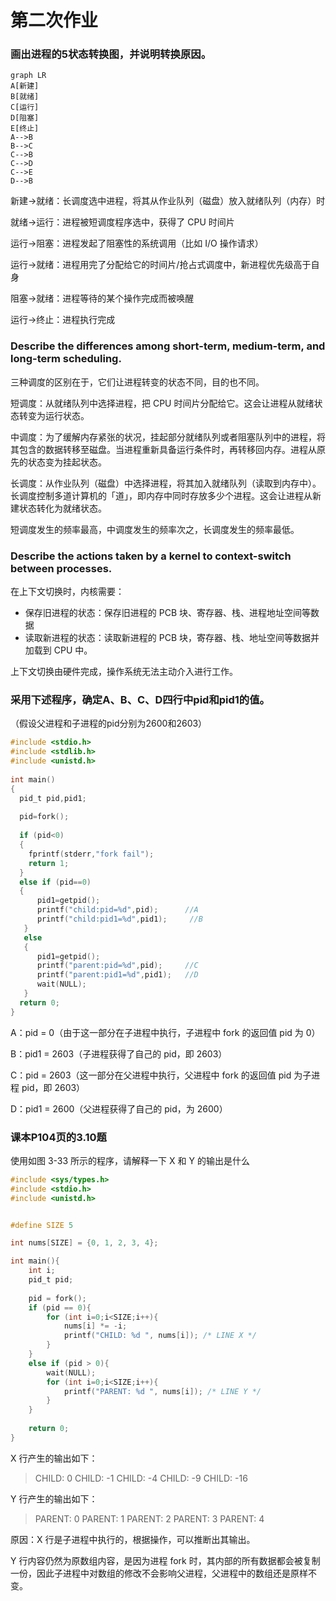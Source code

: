 # 第二次作业

### 画出进程的5状态转换图，并说明转换原因。

```mermaid
graph LR
A[新建]
B[就绪]
C[运行]
D[阻塞]
E[终止]
A-->B
B-->C
C-->B
C-->D
C-->E
D-->B
```

新建->就绪：长调度选中进程，将其从作业队列（磁盘）放入就绪队列（内存）时

就绪->运行：进程被短调度程序选中，获得了 CPU 时间片

运行->阻塞：进程发起了阻塞性的系统调用（比如 I/O 操作请求）

运行->就绪：进程用完了分配给它的时间片/抢占式调度中，新进程优先级高于自身

阻塞->就绪：进程等待的某个操作完成而被唤醒

运行->终止：进程执行完成

### Describe the differences among short-term, medium-term, and long-term scheduling.

三种调度的区别在于，它们让进程转变的状态不同，目的也不同。

短调度：从就绪队列中选择进程，把 CPU 时间片分配给它。这会让进程从就绪状态转变为运行状态。

中调度：为了缓解内存紧张的状况，挂起部分就绪队列或者阻塞队列中的进程，将其包含的数据转移至磁盘。当进程重新具备运行条件时，再转移回内存。进程从原先的状态变为挂起状态。

长调度：从作业队列（磁盘）中选择进程，将其加入就绪队列（读取到内存中）。长调度控制多道计算机的「道」，即内存中同时存放多少个进程。这会让进程从新建状态转化为就绪状态。

短调度发生的频率最高，中调度发生的频率次之，长调度发生的频率最低。

### Describe the actions taken by a kernel to context-switch between processes.

在上下文切换时，内核需要：

- 保存旧进程的状态：保存旧进程的 PCB 块、寄存器、栈、进程地址空间等数据
- 读取新进程的状态：读取新进程的 PCB 块，寄存器、栈、地址空间等数据并加载到 CPU 中。

上下文切换由硬件完成，操作系统无法主动介入进行工作。

### 采用下述程序，确定A、B、C、D四行中pid和pid1的值。

（假设父进程和子进程的pid分别为2600和2603）

```c
#include <stdio.h>
#include <stdlib.h>
#include <unistd.h>
 
int main()
{
  pid_t pid,pid1;
 
  pid=fork();
 
  if (pid<0)
  {
    fprintf(stderr,"fork fail");
    return 1;
  }
  else if (pid==0)
  {
      pid1=getpid();
      printf("child:pid=%d",pid);      //A
      printf("child:pid1=%d",pid1);     //B
   }
   else
   {
      pid1=getpid();
      printf("parent:pid=%d",pid);     //C
      printf("parent:pid1=%d",pid1);   //D
      wait(NULL);
   }
  return 0;
}
```

A：pid = 0（由于这一部分在子进程中执行，子进程中 fork 的返回值 pid 为 0）

B：pid1 = 2603（子进程获得了自己的 pid，即 2603）

C：pid = 2603（这一部分在父进程中执行，父进程中 fork 的返回值 pid 为子进程 pid，即 2603）

D：pid1 = 2600（父进程获得了自己的 pid，为 2600）

### 课本P104页的3.10题

使用如图 3-33 所示的程序，请解释一下 X 和 Y 的输出是什么

```c
#include <sys/types.h>
#include <stdio.h>
#include <unistd.h>


#define SIZE 5

int nums[SIZE] = {0, 1, 2, 3, 4};

int main(){
    int i;
    pid_t pid;
    
    pid = fork();
    if (pid == 0){
        for (int i=0;i<SIZE;i++){
            nums[i] *= -i;
            printf("CHILD: %d ", nums[i]); /* LINE X */
        }
    }
    else if (pid > 0){
        wait(NULL);
        for (int i=0;i<SIZE;i++){
            printf("PARENT: %d ", nums[i]); /* LINE Y */
        }
    }
    
    return 0;
}
```

X 行产生的输出如下：

> CHILD: 0 CHILD: -1 CHILD: -4 CHILD: -9 CHILD: -16

Y 行产生的输出如下：

>PARENT: 0 PARENT: 1 PARENT: 2 PARENT: 3 PARENT: 4

原因：X 行是子进程中执行的，根据操作，可以推断出其输出。

Y 行内容仍然为原数组内容，是因为进程 fork 时，其内部的所有数据都会被复制一份，因此子进程中对数组的修改不会影响父进程，父进程中的数组还是原样不变。
